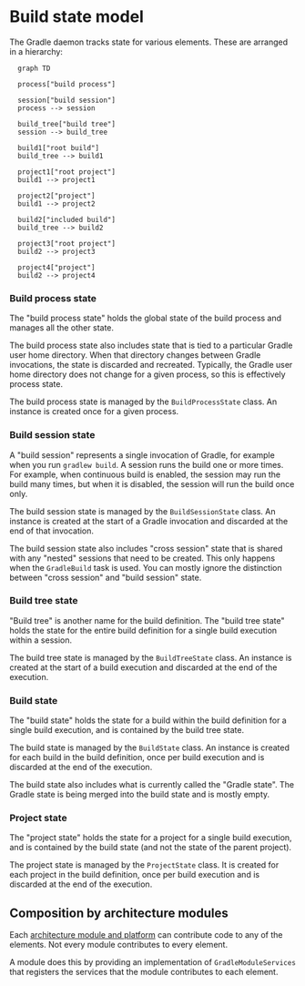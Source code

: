 # Build state model

The Gradle daemon tracks state for various elements. These are arranged in a hierarchy:

```mermaid
  graph TD

  process["build process"]
  
  session["build session"]
  process --> session
  
  build_tree["build tree"]
  session --> build_tree
  
  build1["root build"]
  build_tree --> build1
  
  project1["root project"]
  build1 --> project1
  
  project2["project"]
  build1 --> project2
  
  build2["included build"]
  build_tree --> build2
  
  project3["root project"]
  build2 --> project3
  
  project4["project"]
  build2 --> project4

```

### Build process state

The "build process state" holds the global state of the build process and manages all the other state.

The build process state also includes state that is tied to a particular Gradle user home directory.
When that directory changes between Gradle invocations, the state is discarded and recreated.
Typically, the Gradle user home directory does not change for a given process, so this is effectively process state.

The build process state is managed by the `BuildProcessState` class. An instance is created once for a given process.

### Build session state

A "build session" represents a single invocation of Gradle, for example when you run `gradlew build`.
A session runs the build one or more times.
For example, when continuous build is enabled, the session may run the build many times, but when it is disabled, the session will run the build once only.

The build session state is managed by the `BuildSessionState` class.
An instance is created at the start of a Gradle invocation and discarded at the end of that invocation.

The build session state also includes "cross session" state that is shared with any "nested" sessions that need to be created.
This only happens when the `GradleBuild` task is used. You can mostly ignore the distinction between "cross session" and "build session" state.

### Build tree state

"Build tree" is another name for the build definition.
The "build tree state" holds the state for the entire build definition for a single build execution within a session.

The build tree state is managed by the `BuildTreeState` class.
An instance is created at the start of a build execution and discarded at the end of the execution.

### Build state

The "build state" holds the state for a build within the build definition for a single build execution, and is contained by the build tree state.

The build state is managed by the `BuildState` class.
An instance is created for each build in the build definition, once per build execution and is discarded at the end of the execution. 

The build state also includes what is currently called the "Gradle state". The Gradle state is being merged into the build state and is mostly empty.

### Project state

The "project state" holds the state for a project for a single build execution, and is contained by the build state (and not the state of the parent project).

The project state is managed by the `ProjectState` class.
It is created for each project in the build definition, once per build execution and is discarded at the end of the execution.

## Composition by architecture modules

Each [architecture module and platform](platforms.md) can contribute code to any of the elements.
Not every module contributes to every element.

A module does this by providing an implementation of `GradleModuleServices` that registers the services that the module contributes to each element. 
